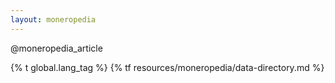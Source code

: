 ```yaml
---
layout: moneropedia
---
```


@moneropedia_article

{% t global.lang_tag %}
{% tf resources/moneropedia/data-directory.md %}
